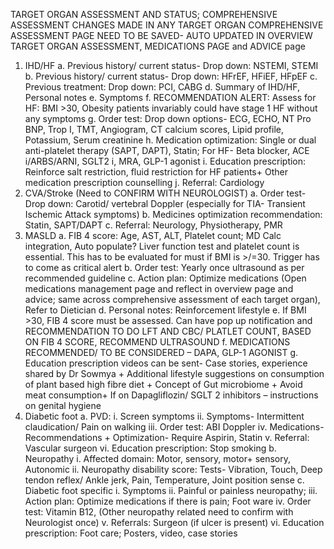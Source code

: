 TARGET ORGAN ASSESSMENT AND STATUS; COMPREHENSIVE ASSESSMENT
CHANGES MADE IN ANY TARGET ORGAN COMPREHENSIVE ASSESSMENT PAGE NEED TO BE SAVED- AUTO UPDATED IN OVERVIEW TARGET ORGAN ASSESSMENT, MEDICATIONS PAGE and ADVICE page

1. IHD/HF
   a. Previous history/ current status- Drop down: NSTEMI, STEMI
   b. Previous history/ current status- Drop down: HFrEF, HFiEF, HFpEF
   c. Previous treatment: Drop down: PCI, CABG
   d. Summary of IHD/HF, Personal notes
   e. Symptoms
   f. RECOMMENDATION ALERT: Assess for HF: BMI >30, Obesity patients invariably could have stage 1 HF without any symptoms
   g. Order test: Drop down options- ECG, ECHO, NT Pro BNP, Trop I, TMT, Angiogram, CT calcium scores, Lipid profile, Potassium, Serum creatinine
   h. Medication optimization: Single or dual anti-platelet therapy (SAPT, DAPT), Statin; For HF- Beta blocker, ACE i/ARBS/ARNI, SGLT2 i, MRA, GLP-1 agonist
   i. Education prescription: Reinforce salt restriction, fluid restriction for HF patients+ Other medication prescription counselling
   j. Referral: Cardiology
2. CVA/Stroke (Need to CONFIRM WITH NEUROLOGIST)
   a. Order test- Drop down: Carotid/ vertebral Doppler (especially for TIA- Transient Ischemic Attack symptoms)
   b. Medicines optimization recommendation: Statin, SAPT/DAPT
   c. Referral: Neurology, Physiotherapy, PMR
3. MASLD
   a. FIB 4 score: Age, AST, ALT, Platelet count; MD Calc integration, Auto populate? Liver function test and platelet count is essential. This has to be evaluated for must if BMI is >/=30. Trigger has to come as critical alert
   b. Order test: Yearly once ultrasound as per recommended guideline
   c. Action plan: Optimize medications (Open medications management page and reflect in overview page and advice; same across comprehensive assessment of each target organ), Refer to Dietician
   d. Personal notes: Reinforcement lifestyle
   e. If BMI >30, FIB 4 score must be assessed. Can have pop up notification and RECOMMENDATION TO DO LFT AND CBC/ PLATLET COUNT, BASED ON FIB 4 SCORE, RECOMMEND ULTRASOUND
   f. MEDICATIONS RECOMMENDED/ TO BE CONSIDERED – DAPA, GLP-1 AGONIST
   g. Education prescription videos can be sent- Case stories, experience shared by Dr Sowmya + Additional lifestyle suggestions on consumption of plant based high fibre diet + Concept of Gut microbiome + Avoid meat consumption+ If on Dapagliflozin/ SGLT 2 inhibitors – instructions on genital hygiene
4. Diabetic foot
   a. PVD:
   i. Screen symptoms
   ii. Symptoms- Intermittent claudication/ Pain on walking
   iii. Order test: ABI Doppler
   iv. Medications- Recommendations + Optimization- Require Aspirin, Statin
   v. Referral: Vascular surgeon
   vi. Education prescription: Stop smoking
   b. Neuropathy
   i. Affected domain: Motor, sensory, motor+ sensory, Autonomic
   ii. Neuropathy disability score: Tests- Vibration, Touch, Deep tendon reflex/ Ankle jerk, Pain, Temperature, Joint position sense
   c. Diabetic foot specific
   i. Symptoms
   ii. Painful or painless neuropathy;
   iii. Action plan: Optimize medications if there is pain; Foot ware
   iv. Order test: Vitamin B12, (Other neuropathy related need to confirm with Neurologist once)
   v. Referrals: Surgeon (if ulcer is present)
   vi. Education prescription: Foot care; Posters, video, case stories
